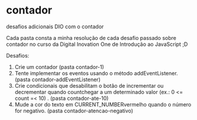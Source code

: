 # contador
desafios adicionais DIO com o contador 


Cada pasta consta a minha resolução de cada desafio passado sobre contador no curso da Digital Inovation One de Introdução ao JavaScript ;D

Desafios:
1. Crie um contador (pasta contador-1)
2. Tente implementar os eventos usando o método addEventListener. (pasta contador-addEventListener)
3. Crie condicionais que desabilitam o botão de incrementar ou decrementar quando countchegar a um determinado valor (ex.: 0 <= count =< 10) . (pasta contador-ate-10)
4. Mude a cor do texto em CURRENT_NUMBERvermelho quando o número for negativo. (pasta contador-atencao-negativo)
